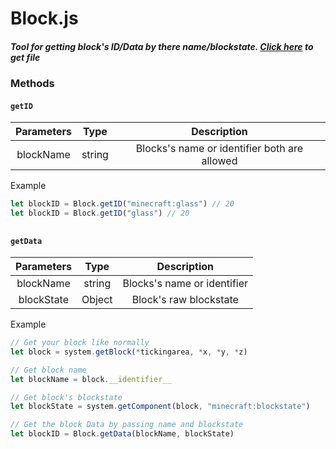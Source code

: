 # Block.js
##### Tool for getting block's ID/Data by there name/blockstate. [Click here](Block.js) to get file

### Methods
#### `getID`  
| Parameters | Type | Description |
|:------:|:------:|:------:|
| blockName    | string    | Blocks's name or identifier both are allowed |


Example
```javascript
let blockID = Block.getID("minecraft:glass") // 20
let blockID = Block.getID("glass") // 20
```

##

#### `getData`
| Parameters | Type | Description |
|:------:|:------:|:------:|
|    blockName    | string    | Blocks's name or identifier   |
|    blockState    |    Object    |  Block's raw blockstate |


Example
```javascript
// Get your block like normally
let block = system.getBlock(*tickingarea, *x, *y, *z)

// Get block name
let blockName = block.__identifier__

// Get block's blockstate
let blockState = system.getComponent(block, "minecraft:blockstate")

// Get the block Data by passing name and blockstate
let blockID = Block.getData(blockName, blockState)
```
